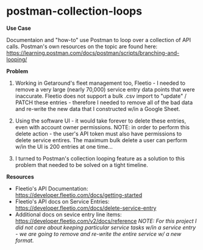 # postman-collection-loops

**Use Case**

Documentaion and "how-to" use Postman to loop over a collection of API calls.  Postman's own resources on the topic are found here: https://learning.postman.com/docs/postman/scripts/branching-and-looping/

**Problem**

1. Working in Getaround's fleet management too, Fleetio - I needed to remove a very large (nearly 70,000) service entry data points that were inaccurate.  Fleetio does not support a bulk .csv import to "update" / PATCH these entries - therefore I needed to remove all of the bad data and re-write the new data that I constructed w/in a Google Sheet.

2. Using the software UI - it would take forever to delete these entries, even with account owner permissions.  NOTE: in order to perform this delete action - the user's API token must also have permissions to delete service entires.  The maximum bulk delete a user can perform w/in the UI is 200 entries at one time...

3. I turned to Postman's collection looping feature as a solution to this problem that needed to be solved on a tight timeline. 

**Resources**

 - Fleetio's API Documentation: https://developer.fleetio.com/docs/getting-started
 - Fleetio's API docs on Service Entries: https://developer.fleetio.com/docs/delete-service-entry
 - Additional docs on sevice entry line items: https://developer.fleetio.com/v2/docs/reference
 *NOTE: For this project I did not care about keeping particular service tasks w/in a service entry - we are going to remove and re-write the entire service w/ a new format.*
